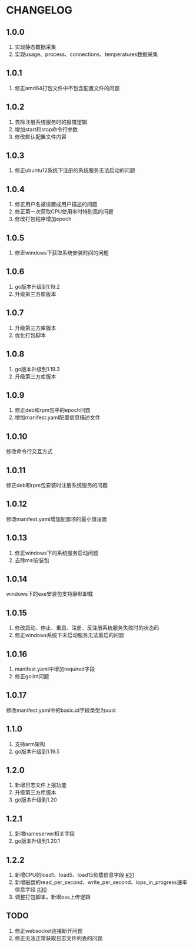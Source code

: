 # CHANGELOG

## 1.0.0

1. 实现静态数据采集
2. 实现usage、process、connections、temperatures数据采集

## 1.0.1

1. 修正amd64打包文件中不包含配置文件的问题

## 1.0.2

1. 去除注册系统服务时的报错逻辑
2. 增加start和stop命令行参数
3. 修改默认配置文件内容

## 1.0.3

1. 修正ubuntu12系统下注册的系统服务无法启动的问题

## 1.0.4

1. 修正用户名被设置成用户描述的问题
2. 修正第一次获取CPU使用率时特别高的问题
3. 修改打包程序增加epoch

## 1.0.5

1. 修正windows下获取系统安装时间的问题

## 1.0.6

1. go版本升级到1.19.2
2. 升级第三方库版本

## 1.0.7

1. 升级第三方库版本
2. 优化打包脚本

## 1.0.8

1. go版本升级到1.19.3
2. 升级第三方库版本

## 1.0.9

1. 修正deb和rpm包中的epoch问题
2. 增加manifest.yaml配置信息描述文件

## 1.0.10

修改命令行交互方式

## 1.0.11

修正deb和rpm包安装时注册系统服务的问题

## 1.0.12

修改manifest.yaml增加配置项的最小值设置

## 1.0.13

1. 修正windows下的系统服务启动问题
2. 去除msi安装包

## 1.0.14

windows下的exe安装包支持静默卸载

## 1.0.15

1. 修改启动、停止、重启、注册、反注册系统服务失败时的状态码
2. 修正windows系统下未启动服务无法重启的问题

## 1.0.16

1. manifest.yaml中增加required字段
2. 修正golint问题

## 1.0.17

修改manifest.yaml中的basic.id字段类型为uuid

## 1.1.0

1. 支持arm架构
2. go版本升级到1.19.5

## 1.2.0

1. 新增日志文件上报功能
2. 升级第三方库版本
3. go版本升级到1.20

## 1.2.1

1. 新增nameserver相关字段
2. go版本升级到1.20.1

## 1.2.2

1. 新增CPU的load1、load5、load15负载信息字段 [#31](https://github.com/jkstack/metrics-agent/issues/31)
2. 新增磁盘的read_per_second、write_per_second、iops_in_progress速率信息字段 [#30](https://github.com/jkstack/metrics-agent/issues/30)
3. 调整打包脚本，新增oss上传逻辑

## TODO

1. 修正websocket连接断开问题
2. 修正无法正常获取日志文件列表的问题